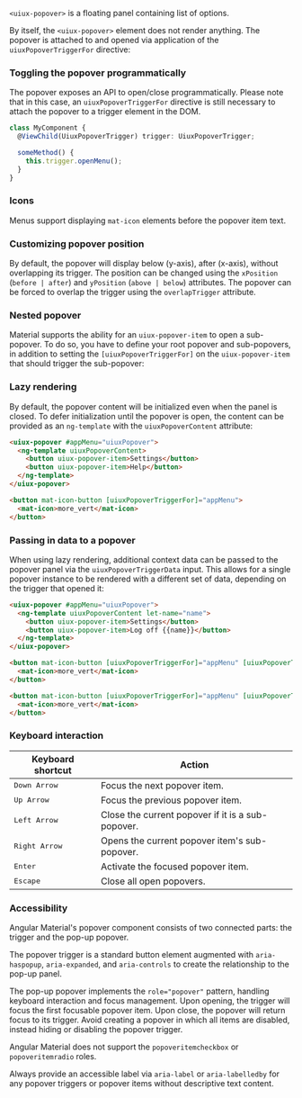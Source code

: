 `<uiux-popover>` is a floating panel containing list of options.

<!-- example(popover-overview) -->

By itself, the `<uiux-popover>` element does not render anything. The popover is attached to and opened
via application of the `uiuxPopoverTriggerFor` directive:
<!-- example({"example": "popover-overview",
              "file": "popover-overview-example.html",
              "region": "uiux-popover-trigger-for"}) -->

### Toggling the popover programmatically
The popover exposes an API to open/close programmatically. Please note that in this case, an
`uiuxPopoverTriggerFor` directive is still necessary to attach the popover to a trigger element in the DOM.

```ts
class MyComponent {
  @ViewChild(UiuxPopoverTrigger) trigger: UiuxPopoverTrigger;

  someMethod() {
    this.trigger.openMenu();
  }
}
```

### Icons
Menus support displaying `mat-icon` elements before the popover item text.

<!-- example({"example": "popover-icons",
              "file": "popover-icons-example.html"}) -->

### Customizing popover position

By default, the popover will display below (y-axis), after (x-axis), without overlapping
its trigger. The position can be changed using the `xPosition` (`before | after`) and `yPosition`
(`above | below`) attributes. The popover can be forced to overlap the trigger using the
`overlapTrigger` attribute.

<!-- example({"example": "popover-position",
              "file": "popover-position-example.html",
              "region": "popover-position"}) -->

### Nested popover

Material supports the ability for an `uiux-popover-item` to open a sub-popover. To do so, you have to define
your root popover and sub-popovers, in addition to setting the `[uiuxPopoverTriggerFor]` on the `uiux-popover-item`
that should trigger the sub-popover:

<!-- example({"example": "popover-nested",
              "file": "popover-nested-example.html",
              "region": "sub-popover"}) -->

### Lazy rendering
By default, the popover content will be initialized even when the panel is closed. To defer
initialization until the popover is open, the content can be provided as an `ng-template`
with the `uiuxPopoverContent` attribute:

```html
<uiux-popover #appMenu="uiuxPopover">
  <ng-template uiuxPopoverContent>
    <button uiux-popover-item>Settings</button>
    <button uiux-popover-item>Help</button>
  </ng-template>
</uiux-popover>

<button mat-icon-button [uiuxPopoverTriggerFor]="appMenu">
  <mat-icon>more_vert</mat-icon>
</button>
```

### Passing in data to a popover
When using lazy rendering, additional context data can be passed to the popover panel via
the `uiuxPopoverTriggerData` input. This allows for a single popover instance to be rendered
with a different set of data, depending on the trigger that opened it:

```html
<uiux-popover #appMenu="uiuxPopover">
  <ng-template uiuxPopoverContent let-name="name">
    <button uiux-popover-item>Settings</button>
    <button uiux-popover-item>Log off {{name}}</button>
  </ng-template>
</uiux-popover>

<button mat-icon-button [uiuxPopoverTriggerFor]="appMenu" [uiuxPopoverTriggerData]="{name: 'Sally'}">
  <mat-icon>more_vert</mat-icon>
</button>

<button mat-icon-button [uiuxPopoverTriggerFor]="appMenu" [uiuxPopoverTriggerData]="{name: 'Bob'}">
  <mat-icon>more_vert</mat-icon>
</button>
```

### Keyboard interaction
| Keyboard shortcut      | Action                                      |
|------------------------|---------------------------------------------|
| <kbd>Down Arrow</kbd>  | Focus the next popover item.                   |
| <kbd>Up Arrow</kbd>    | Focus the previous popover item.               |
| <kbd>Left Arrow</kbd>  | Close the current popover if it is a sub-popover. |
| <kbd>Right Arrow</kbd> | Opens the current popover item's sub-popover.     |
| <kbd>Enter</kbd>       | Activate the focused popover item.             |
| <kbd>Escape</kbd>      | Close all open popovers.                       |

### Accessibility

Angular Material's popover component consists of two connected parts: the trigger and the pop-up popover.

The popover trigger is a standard button element augmented with `aria-haspopup`, `aria-expanded`, and
`aria-controls` to create the relationship to the pop-up panel.

The pop-up popover implements the `role="popover"` pattern, handling keyboard interaction and focus
management. Upon opening, the trigger will focus the first focusable popover item. Upon close, the popover
will return focus to its trigger. Avoid creating a popover in which all items are disabled, instead
hiding or disabling the popover trigger. 

Angular Material does not support the `popoveritemcheckbox` or `popoveritemradio` roles.

Always provide an accessible label via `aria-label` or `aria-labelledby` for any popover
triggers or popover items without descriptive text content.
